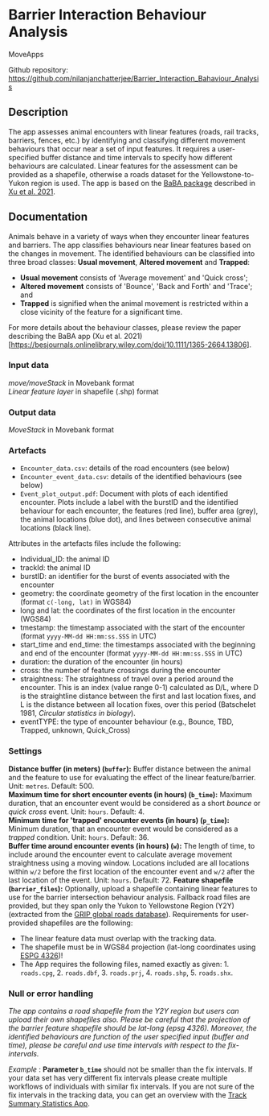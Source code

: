 # Barrier Interaction Behaviour Analysis

MoveApps 

Github repository: https://github.com/nilanjanchatterjee/Barrier_Interaction_Bahaviour_Analysis

## Description
The app assesses animal encounters with linear features (roads, rail tracks, barriers, fences, etc.) by identifying and classifying different movement behaviours that occur near a set of input features. It requires a user-specified buffer distance and time intervals to specify how different behaviours are calculated. Linear features for the assessment can be provided as a shapefile, otherwise a roads dataset for the Yellowstone-to-Yukon region is used. The app is based on the [BaBA package](https://github.com/wx-ecology/BaBA/) described in [Xu et al. 2021](https://doi.org/10.1111/1365-2664.13806). 

## Documentation
Animals behave in a variety of ways when they encounter linear features and barriers. The app classifies behaviours near linear features based on the changes in movement. The identified behaviours can be classified into three broad classes: **Usual movement**, **Altered movement** and **Trapped**: 
* **Usual movement** consists of 'Average movement' and 'Quick cross'; 
* **Altered movement** consists of 'Bounce', 'Back and Forth' and 'Trace'; and
* **Trapped** is signified when the animal movement is restricted within a close vicinity of the feature for a significant time. 

For more details about the behaviour classes, please review the paper describing the BaBA app (Xu et al. 2021)[https://besjournals.onlinelibrary.wiley.com/doi/10.1111/1365-2664.13806].

### Input data
*move/moveStack* in Movebank format  
*Linear feature layer* in shapefile (.shp) format

### Output data
*MoveStack* in Movebank format    

### Artefacts
* `Encounter_data.csv`: details of the road encounters (see below)  
* `Encounter_event_data.csv`: details of the identified behaviours (see below)  
* `Event_plot_output.pdf`: Document with plots of each identified encounter. Plots include a label with the burstID and the identified behaviour for each encounter, the features (red line), buffer area (grey), the animal locations (blue dot), and lines between consecutive animal locations (black line).  

Attributes in the artefacts files include the following:
* Individual_ID: the animal ID
* trackId: the animal ID
* burstID: an identifier for the burst of events associated with the encounter
* geometry: the coordinate geometry of the first location in the encounter (format `c(-long, lat)` in WGS84)
* long and lat: the coordinates of the first location in the encounter (WGS84)
* tmestamp: the timestamp associated with the start of the encounter (format `yyyy-MM-dd HH:mm:ss.SSS` in UTC)
* start_time and end_time: the timestamps associated with the beginning and end of the encounter (format `yyyy-MM-dd HH:mm:ss.SSS` in UTC)
* duration: the duration of the encounter (in hours)
* cross: the number of feature crossings during the encounter
* straightness: The straightness of travel over a period around the encounter. This is an index (value range 0-1) calculated as D/L, where D is the straightline distance between the first and last location fixes, and L is the distance between all location fixes, over this period (Batschelet 1981, *Circular statistics in biology*).
* eventTYPE: the type of encounter behaviour (e.g., Bounce, TBD, Trapped, unknown, Quick_Cross)

### Settings
**Distance buffer (in meters) (`buffer`):** Buffer distance between the animal and the feature to use for evaluating the effect of the linear feature/barrier. Unit: `metres`. Default: 500.    
**Maximum time for short encounter events (in hours) (`b_time`):** Maximum duration, that an encounter event would be considered as a short *bounce* or *quick cross* event. Unit: `hours`. Default: 4.   
**Minimum time for 'trapped' encounter events (in hours) (`p_time`):** Minimum duration, that an encounter event would be considered as a *trapped* condition. Unit: `hours`. Default: 36.   
**Buffer time around encounter events (in hours) (`w`):** The length of time, to include around the encounter event to calculate average movement straightness using a moving window. Locations included are all locations within `w/2` before the first location of the encounter event and `w/2` after the last location of the event. Unit: `hours`. Default: 72.
**Feature shapefile (`barrier_files`):** Optionally, upload a shapefile containing linear features to use for the barrier intersection behaviour analysis. Fallback road files are provided, but they span only the Yukon to Yellowstone Region (Y2Y) (extracted from the [GRIP global roads database](https://www.globio.info/download-grip-dataset)). Requirements for user-provided shapefiles are the following: 
* The linear feature data must overlap with the tracking data. 
* The shapefile must be in WGS84 projection (lat-long coordinates using [ESPG 4326](https://spatialreference.org/ref/epsg/wgs-84/))! 
* The App requires the following files, named exactly as given: 1. `roads.cpg`, 2. `roads.dbf`, 3. `roads.prj`, 4. `roads.shp`, 5. `roads.shx`.  

### Null or error handling
*The app contains a road shapefile from the Y2Y region but users can upload their own shapefiles also. Please be careful that the projection of the barrier feature shapefile should be lat-long (epsg 4326). Moreover, the identified behaviours are function of the user specified input (buffer and time), please be careful and use time intervals with respect to the fix-intervals.*

*Example* : **Parameter `b_time`**  should not be smaller than the fix intervals. If your data set has very different fix intervals please create multiple workflows of individuals with similar fix intervals. If you are not sure of the fix intervals in the tracking data, you can get an overview with the [Track Summary Statistics App](https://github.com/nilanjanchatterjee/move_summary).
